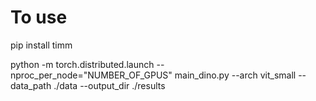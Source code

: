 # To use
pip install timm


python -m torch.distributed.launch --nproc_per_node="NUMBER_OF_GPUS" main_dino.py --arch vit_small --data_path ./data --output_dir ./results
